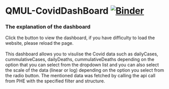 # QMUL-CovidDashBoard [![Binder](https://mybinder.org/badge_logo.svg)](https://mybinder.org/v2/gh/s890126/QMUL-CovidDashBoard.git/HEAD?urlpath=voila%2Frender%2FDashboard.ipynb)
<h3>The explanation of the dashboard</h3>
Click the button to view the dashboard, if you have difficulty to load the website, please reload the page. </br></br>
This dashboard allows you to visulise the Covid data such as dailyCases, cummulativeCases, dailyDeaths, cummulativeDeaths depending on the option that you can select from the dropdown list and you can also select the scale of the data (linear or log) depending on the option you select from the radio button. The mentioned data was fetched by calling the api call from PHE with the specified filter and structure.</br></br>

